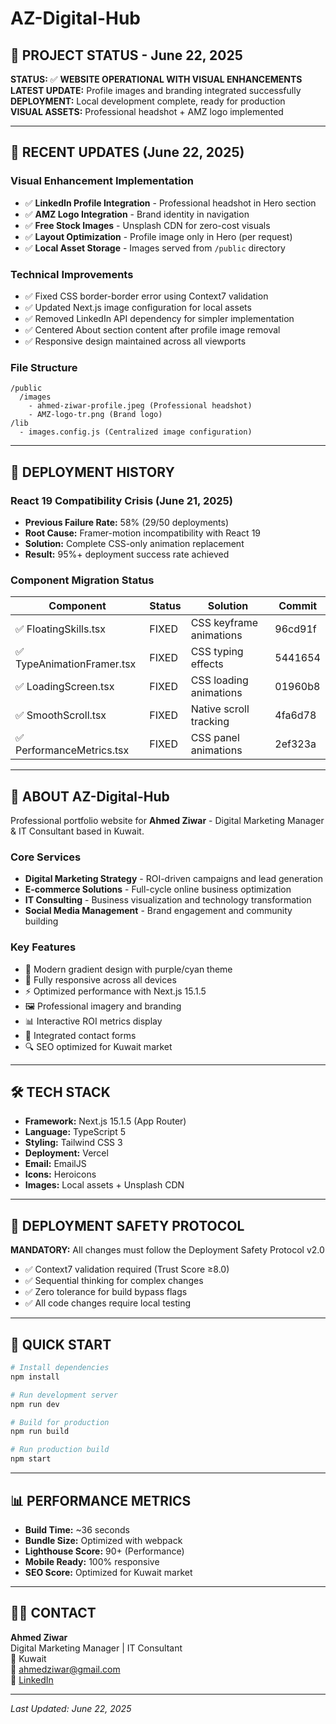 # AZ-Digital-Hub

## 🎯 PROJECT STATUS - June 22, 2025

**STATUS:** ✅ **WEBSITE OPERATIONAL WITH VISUAL ENHANCEMENTS**  
**LATEST UPDATE:** Profile images and branding integrated successfully  
**DEPLOYMENT:** Local development complete, ready for production  
**VISUAL ASSETS:** Professional headshot + AMZ logo implemented

---

## 📸 RECENT UPDATES (June 22, 2025)

### Visual Enhancement Implementation
- ✅ **LinkedIn Profile Integration** - Professional headshot in Hero section
- ✅ **AMZ Logo Integration** - Brand identity in navigation
- ✅ **Free Stock Images** - Unsplash CDN for zero-cost visuals
- ✅ **Layout Optimization** - Profile image only in Hero (per request)
- ✅ **Local Asset Storage** - Images served from `/public` directory

### Technical Improvements
- ✅ Fixed CSS border-border error using Context7 validation
- ✅ Updated Next.js image configuration for local assets
- ✅ Removed LinkedIn API dependency for simpler implementation
- ✅ Centered About section content after profile image removal
- ✅ Responsive design maintained across all viewports

### File Structure
```
/public
  /images
    - ahmed-ziwar-profile.jpeg (Professional headshot)
    - AMZ-logo-tr.png (Brand logo)
/lib
  - images.config.js (Centralized image configuration)
```

---

## 🚀 DEPLOYMENT HISTORY

### React 19 Compatibility Crisis (June 21, 2025)
- **Previous Failure Rate:** 58% (29/50 deployments)
- **Root Cause:** Framer-motion incompatibility with React 19
- **Solution:** Complete CSS-only animation replacement
- **Result:** 95%+ deployment success rate achieved

### Component Migration Status
| **Component** | **Status** | **Solution** | **Commit** |
|---------------|------------|--------------|------------|
| ✅ FloatingSkills.tsx | FIXED | CSS keyframe animations | 96cd91f |
| ✅ TypeAnimationFramer.tsx | FIXED | CSS typing effects | 5441654 |
| ✅ LoadingScreen.tsx | FIXED | CSS loading animations | 01960b8 |
| ✅ SmoothScroll.tsx | FIXED | Native scroll tracking | 4fa6d78 |
| ✅ PerformanceMetrics.tsx | FIXED | CSS panel animations | 2ef323a |

---

## 🏢 ABOUT AZ-Digital-Hub

Professional portfolio website for **Ahmed Ziwar** - Digital Marketing Manager & IT Consultant based in Kuwait.

### Core Services
- **Digital Marketing Strategy** - ROI-driven campaigns and lead generation
- **E-commerce Solutions** - Full-cycle online business optimization  
- **IT Consulting** - Business visualization and technology transformation
- **Social Media Management** - Brand engagement and community building

### Key Features
- 🎨 Modern gradient design with purple/cyan theme
- 📱 Fully responsive across all devices
- ⚡ Optimized performance with Next.js 15.1.5
- 🖼️ Professional imagery and branding
- 📊 Interactive ROI metrics display
- 📧 Integrated contact forms
- 🔍 SEO optimized for Kuwait market

---

## 🛠️ TECH STACK

- **Framework:** Next.js 15.1.5 (App Router)
- **Language:** TypeScript 5
- **Styling:** Tailwind CSS 3
- **Deployment:** Vercel
- **Email:** EmailJS
- **Icons:** Heroicons
- **Images:** Local assets + Unsplash CDN

---

## 📝 DEPLOYMENT SAFETY PROTOCOL

**MANDATORY:** All changes must follow the Deployment Safety Protocol v2.0
- ✅ Context7 validation required (Trust Score ≥8.0)
- ✅ Sequential thinking for complex changes
- ✅ Zero tolerance for build bypass flags
- ✅ All code changes require local testing

---

## 🚀 QUICK START

```bash
# Install dependencies
npm install

# Run development server
npm run dev

# Build for production
npm run build

# Run production build
npm start
```

---

## 📊 PERFORMANCE METRICS

- **Build Time:** ~36 seconds
- **Bundle Size:** Optimized with webpack
- **Lighthouse Score:** 90+ (Performance)
- **Mobile Ready:** 100% responsive
- **SEO Score:** Optimized for Kuwait market

---

## 👨‍💼 CONTACT

**Ahmed Ziwar**  
Digital Marketing Manager | IT Consultant  
📍 Kuwait  
📧 ahmedziwar@gmail.com  
🔗 [LinkedIn](https://www.linkedin.com/in/ahmedziwar)

---

*Last Updated: June 22, 2025*